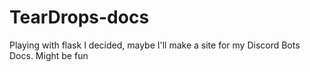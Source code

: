 # TearDrops-docs
Playing with flask I decided, maybe I'll make a site for my Discord Bots Docs. Might be fun 
